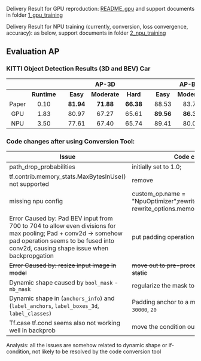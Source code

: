 Delivery Result for GPU reproduction: [README_gpu](1_gpu_training/README_gpu.md) and support documents in folder [1_gpu_training](1_gpu_training)

Delivery Result for NPU training (currently, conversion, loss convergence, accuracy): as below, support documents in folder [2_npu_training](2_npu_training)


## Evaluation AP
### KITTI Object Detection Results (3D and BEV) Car
|              |             |   |           |        AP-3D |           |   |           |       AP-BEV |           |
|:------------:|:-----------:|---|:---------:|:------------:|:---------:|---|:---------:|:------------:|:---------:|
|            | **Runtime** |   |  **Easy** | **Moderate** |  **Hard** |   |  **Easy** | **Moderate** |  **Hard** |
|     Paper |      0.10   |   | **81.94** |    **71.88** | **66.38** |   |   88.53   |      83.79   | 77.90 |
|      GPU |1.83||80.97|67.27|65.61|   |**89.56**|**86.33**|**79.60**|
|      NPU |3.50||77.61|67.40|65.74|   |89.41|80.06|79.30|

### Code changes after using Conversion Tool:  
| Issue | Code change|
|-------|------------|
| path_drop_probabilities | initially set to 1.0;  |
|tf.contrib.memory_stats.MaxBytesInUse() not supported | remove |
|missing npu config|custom_op.name = "NpuOptimizer";rewrite_options.remapping; rewrite_options.memory_optimization; |
|Error Caused by: Pad BEV input from 700 to 704 to allow even divisions for max pooling; Pad + conv2d -> somehow pad operation seems to be fused into conv2d, causing shape issue when backpropgation| put padding operation outside of model |
|<s>Error Caused by: resize input image in model<s> | <s>move out to pre-processing & set input to static<s> |
| Dynamic shape caused by `bool_mask` - `mb_mask` | regularize the mask to static shape `[1024]`   |
| Dynamic shape in (`anchors_info`) and (`label_anchors`, `label_boxes_3d`, `label_classes`)| Padding anchor to a max static shape `30000`, `20`|
|Tf.case tf.cond seems also not working well in backprob|move the condition outside of the model|

Analysis: all the issues are somehow related to dynamic shape or if-condition, not likely to be resolved by the code conversion tool
